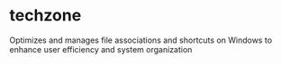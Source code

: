 # techzone
Optimizes and manages file associations and shortcuts on Windows to enhance user efficiency and system organization
